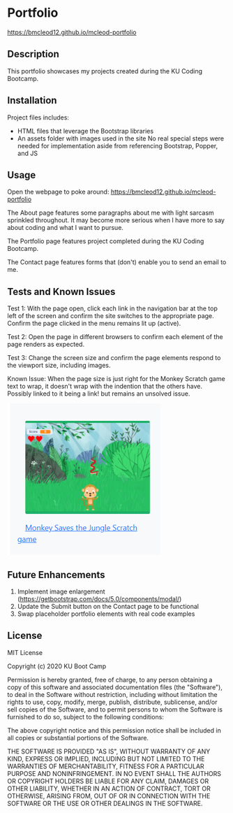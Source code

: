 # Portfolio
https://bmcleod12.github.io/mcleod-portfolio


## Description
This portfolio showcases my projects created during the KU Coding Bootcamp.

## Installation
Project files includes:
* HTML files that leverage the Bootstrap libraries
* An assets folder with images used in the site
No real special steps were needed for implementation aside from referencing Bootstrap, Popper, and JS

## Usage 
Open the webpage to poke around: https://bmcleod12.github.io/mcleod-portfolio

The About page features some paragraphs about me with light sarcasm sprinkled throughout. It may become more serious when I have more to say about coding and what I want to pursue.

The Portfolio page features project completed during the KU Coding Bootcamp.

The Contact page features forms that (don't) enable you to send an email to me. 

## Tests and Known Issues
Test 1:
With the page open, click each link in the navigation bar at the top left of the screen and confirm the site switches to the appropriate page. Confirm the page clicked in the menu remains lit up (active).

Test 2:
Open the page in different browsers to confirm each element of the page renders as expected.

Test 3:
Change the screen size and confirm the page elements respond to the viewport size, including images.

Known Issue:
When the page size is just right for the Monkey Scratch game text to wrap, it doesn't wrap with the indention that the others have. Possibly linked to it being a link! but remains an unsolved issue.

<img alt="Scratch text wrapped" src="assets\images\scratchwrap_knownissue.PNG"/>

## Future Enhancements
1. Implement image enlargement (https://getbootstrap.com/docs/5.0/components/modal/)
2. Update the Submit button on the Contact page to be functional
3. Swap placeholder portfolio elements with real code examples

## License

MIT License

Copyright (c) 2020 KU Boot Camp

Permission is hereby granted, free of charge, to any person obtaining a copy
of this software and associated documentation files (the "Software"), to deal
in the Software without restriction, including without limitation the rights
to use, copy, modify, merge, publish, distribute, sublicense, and/or sell
copies of the Software, and to permit persons to whom the Software is
furnished to do so, subject to the following conditions:

The above copyright notice and this permission notice shall be included in all
copies or substantial portions of the Software.

THE SOFTWARE IS PROVIDED "AS IS", WITHOUT WARRANTY OF ANY KIND, EXPRESS OR
IMPLIED, INCLUDING BUT NOT LIMITED TO THE WARRANTIES OF MERCHANTABILITY,
FITNESS FOR A PARTICULAR PURPOSE AND NONINFRINGEMENT. IN NO EVENT SHALL THE
AUTHORS OR COPYRIGHT HOLDERS BE LIABLE FOR ANY CLAIM, DAMAGES OR OTHER
LIABILITY, WHETHER IN AN ACTION OF CONTRACT, TORT OR OTHERWISE, ARISING FROM,
OUT OF OR IN CONNECTION WITH THE SOFTWARE OR THE USE OR OTHER DEALINGS IN THE
SOFTWARE.